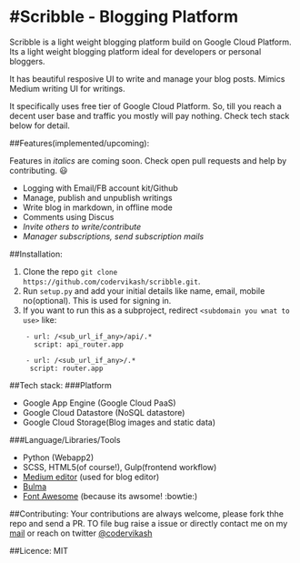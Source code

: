 #Scribble - Blogging Platform
=====

Scribble is a light weight blogging platform build on Google Cloud Platform. Its a light weight blogging platform ideal for developers or personal bloggers.

It has beautiful resposive UI to write and manage your blog posts. Mimics Medium writing UI for writings.

 It specifically uses free tier of Google Cloud Platform. So, till you reach a decent user base and traffic you mostly will pay nothing. Check tech stack below for detail.

##Features(implemented/upcoming):

Features in *italics* are coming soon. Check open pull requests and help by contributing. :smiley:

* Logging with Email/FB account kit/Github
* Manage, publish and unpublish writings
* Write blog in markdown, in offline mode
* Comments using Discus
* *Invite others to write/contribute*
* *Manager subscriptions, send subscription mails*

##Installation:
1. Clone the repo `git clone https://github.com/codervikash/scribble.git`.
2. Run `setup.py` and add your initial details like name, email, mobile no(optional). This is used for signing in.
3. If you want to run this as a subproject, redirect `<subdomain you wnat to use>` like:
```
    - url: /<sub_url_if_any>/api/.*
      script: api_router.app

    - url: /<sub_url_if_any>/.*
     script: router.app
```

##Tech stack:
###Platform
* Google App Engine (Google Cloud PaaS)
* Google Cloud Datastore (NoSQL datastore)
* Google Cloud Storage(Blog images and static data)

###Language/Libraries/Tools
* Python (Webapp2)
* SCSS, HTML5(of course!), Gulp(frontend workflow)
* [Medium editor](https://github.com/yabwe/medium-editor) (used for blog editor)
* [Bulma](https://bulma.io/)
* [Font Awesome](https://fontawesome.com) (because its awsome! :bowtie:)

##Contributing:
Your contributions are always welcome, please fork thhe repo and send a PR. TO file bug raise a issue or directly contact me on my [mail](mailto:mailkumarvikash@gmail.com) or reach on twitter [@codervikash](https://twitter.com/codervikash)

##Licence:
MIT
